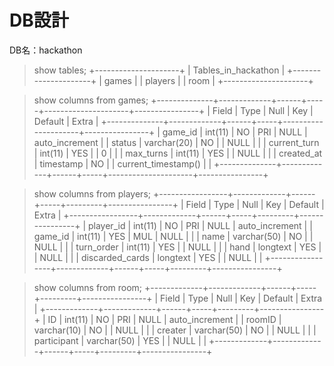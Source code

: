 # DB設計
DB名：hackathon

> show tables;
+---------------------+
| Tables_in_hackathon |
+---------------------+
| games               |
| players             |
| room                |
+---------------------+


> show columns from games;
+--------------+-------------+------+-----+---------------------+----------------+
| Field        | Type        | Null | Key | Default             | Extra          |
+--------------+-------------+------+-----+---------------------+----------------+
| game_id      | int(11)     | NO   | PRI | NULL                | auto_increment |
| status       | varchar(20) | NO   |     | NULL                |                |
| current_turn | int(11)     | YES  |     | 0                   |                |
| max_turns    | int(11)     | YES  |     | NULL                |                |
| created_at   | timestamp   | NO   |     | current_timestamp() |                |
+--------------+-------------+------+-----+---------------------+----------------+

> show columns from players;
+-----------------+-------------+------+-----+---------+----------------+
| Field           | Type        | Null | Key | Default | Extra          |
+-----------------+-------------+------+-----+---------+----------------+
| player_id       | int(11)     | NO   | PRI | NULL    | auto_increment |
| game_id         | int(11)     | YES  | MUL | NULL    |                |
| name            | varchar(50) | NO   |     | NULL    |                |
| turn_order      | int(11)     | YES  |     | NULL    |                |
| hand            | longtext    | YES  |     | NULL    |                |
| discarded_cards | longtext    | YES  |     | NULL    |                |
+-----------------+-------------+------+-----+---------+----------------+

> show columns from room;
+-------------+-------------+------+-----+---------+----------------+
| Field       | Type        | Null | Key | Default | Extra          |
+-------------+-------------+------+-----+---------+----------------+
| ID          | int(11)     | NO   | PRI | NULL    | auto_increment |
| roomID      | varchar(10) | NO   |     | NULL    |                |
| creater     | varchar(50) | NO   |     | NULL    |                |
| participant | varchar(50) | YES  |     | NULL    |                |
+-------------+-------------+------+-----+---------+----------------+